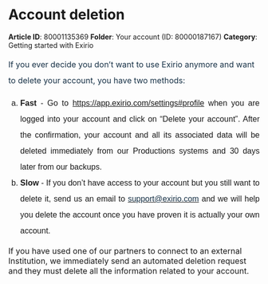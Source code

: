 # Account deletion

**Article ID**: 80001135369
**Folder**: Your account (ID: 80000187167)
**Category**: Getting started with Exirio

<p data-identifyelement="486" style="box-sizing: border-box; margin: 0px 0px 0px 0in; font-size: 16px; line-height: 32px; word-break: normal; overflow-wrap: break-word; color: rgb(24, 50, 71); font-family: -apple-system, BlinkMacSystemFont, "Segoe UI", Roboto, "Helvetica Neue", Arial, sans-serif; font-style: normal; font-variant-ligatures: normal; font-variant-caps: normal; font-weight: 400; letter-spacing: normal; orphans: 2; text-indent: 0px; text-transform: none; widows: 2; word-spacing: 0px; -webkit-text-stroke-width: 0px; white-space: normal;  text-decoration-thickness: initial; text-decoration-style: initial; text-decoration-color: initial; text-align: justify;"><span data-identifyelement="487" style="font-family: "Segoe UI", sans-serif; color: rgb(24, 50, 71); font-size: 16px;">If you ever decide you don’t want to use Exirio anymore and want to delete your account, you have two methods:</span></p><ol data-identifyelement="488" style="list-style-type: lower-alpha;"><li data-identifyelement="489" style="font-size: 16px; font-family: Calibri, sans-serif; line-height: 24pt; margin-bottom: 0cm; text-align: justify;"><span data-identifyelement="490" dir="ltr" style="font-size: 16px;"><span data-identifyelement="491" style="font-family:"Segoe UI",sans-serif;color:#183247;"><strong data-identifyelement="492">Fast</strong></span> - Go to <span data-identifyelement="493" dir="ltr" style="color: rgb(24, 50, 71);"><a data-identifyelement="494" href="https://app.exirio.com/settings#profile">https://app.exirio.com/settings#profile</a></span> when you are logged into your account and click on “Delete your account”. After the confirmation, your account and all its associated data will be deleted immediately from our Productions systems and 30 days later from our backups.</span></li><li data-identifyelement="495" style="font-size: 16px; font-family: Calibri, sans-serif; line-height: 24pt; margin-bottom: 0cm; text-align: justify;"><span data-identifyelement="496" dir="ltr" style="font-size: 16px;"><span data-identifyelement="497" dir="ltr" style="font-family:"Segoe UI",sans-serif;color:#183247;"><strong data-identifyelement="498">Slow</strong> - </span>If you don’t have access to your account but you still want to delete it, send us an email to <a data-identifyelement="499" href="mailto:support@exirio.com"><span data-identifyelement="500" style="color: rgb(24, 50, 71);">support@exirio.com</span></a> and we will help you delete the account once you have proven it is actually your own account.</span></li></ol><p><span data-identifyelement="496" dir="ltr" style="font-size: 16px;">If you have used one of our partners to connect to an external Institution, we immediately send an automated deletion request and they must delete all the information related to your account. </span></p>